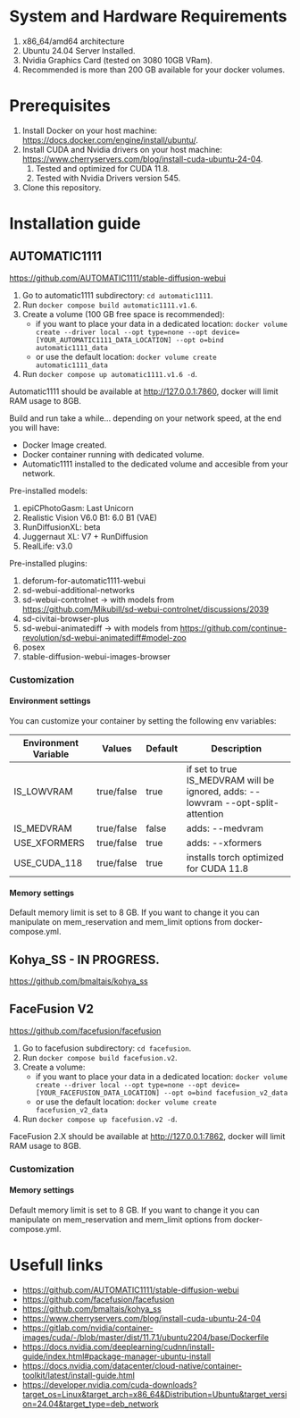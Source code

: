 # System and Hardware Requirements
1. x86_64/amd64 architecture
2. Ubuntu 24.04 Server Installed.
3. Nvidia Graphics Card (tested on 3080 10GB VRam).
4. Recommended is more than 200 GB available for your docker volumes.

# Prerequisites
1. Install Docker on your host machine: https://docs.docker.com/engine/install/ubuntu/.
2. Install CUDA and Nvidia drivers on your host machine: https://www.cherryservers.com/blog/install-cuda-ubuntu-24-04.
   1. Tested and optimized for CUDA 11.8.
   2. Tested with Nvidia Drivers version 545.
3. Clone this repository.

# Installation guide

## AUTOMATIC1111
https://github.com/AUTOMATIC1111/stable-diffusion-webui

1. Go to automatic1111 subdirectory: `cd automatic1111`.
2. Run `docker compose build automatic1111.v1.6`.
3. Create a volume (100 GB free space is recommended):
   - if you want to place your data in a dedicated location: `docker volume create --driver local --opt type=none --opt device=[YOUR_AUTOMATIC1111_DATA_LOCATION] --opt o=bind automatic1111_data`
   - or use the default location: `docker volume create automatic1111_data`
4. Run `docker compose up automatic1111.v1.6 -d`.

Automatic1111 should be available at http://127.0.0.1:7860, docker will limit RAM usage to 8GB.

Build and run take a while... depending on your network speed, at the end you will have:
- Docker Image created.
- Docker container running with dedicated volume.
- Automatic1111 installed to the dedicated volume and accesible from your network.

Pre-installed models:
1. epiCPhotoGasm: Last Unicorn
2. Realistic Vision V6.0 B1: 6.0 B1 (VAE)
3. RunDiffusionXL: beta
4. Juggernaut XL: V7 + RunDiffusion
5. RealLife: v3.0

Pre-installed plugins:
1. deforum-for-automatic1111-webui
2. sd-webui-additional-networks
3. sd-webui-controlnet -> with models from https://github.com/Mikubill/sd-webui-controlnet/discussions/2039
4. sd-civitai-browser-plus
5. sd-webui-animatediff -> with models from https://github.com/continue-revolution/sd-webui-animatediff#model-zoo
6. posex
7. stable-diffusion-webui-images-browser

### Customization

#### Environment settings
You can customize your container by setting the following env variables:

| Environment Variable | Values     | Default | Description                                                                      |
|----------------------|------------|---------|----------------------------------------------------------------------------------|
| IS_LOWVRAM           | true/false | true    | if set to true IS_MEDVRAM will be ignored, adds: --lowvram --opt-split-attention |
| IS_MEDVRAM           | true/false | false   | adds: --medvram                                                                  |
| USE_XFORMERS         | true/false | true    | adds: --xformers                                                                 |
| USE_CUDA_118         | true/false | true    | installs torch optimized for CUDA 11.8                                           |

#### Memory settings
Default memory limit is set to 8 GB. If you want to change it you can manipulate on mem_reservation and mem_limit options from docker-compose.yml.

## Kohya_SS - IN PROGRESS.
https://github.com/bmaltais/kohya_ss

## FaceFusion V2
https://github.com/facefusion/facefusion

1. Go to facefusion subdirectory: `cd facefusion`.
2. Run `docker compose build facefusion.v2`.
3. Create a volume:
   - if you want to place your data in a dedicated location: `docker volume create --driver local --opt type=none --opt device=[YOUR_FACEFUSION_DATA_LOCATION] --opt o=bind facefusion_v2_data`
   - or use the default location: `docker volume create facefusion_v2_data`
4. Run `docker compose up facefusion.v2 -d`.

FaceFusion 2.X should be available at http://127.0.0.1:7862, docker will limit RAM usage to 8GB.

### Customization

#### Memory settings
Default memory limit is set to 8 GB. If you want to change it you can manipulate on mem_reservation and mem_limit options from docker-compose.yml.

# Usefull links
- https://github.com/AUTOMATIC1111/stable-diffusion-webui
- https://github.com/facefusion/facefusion
- https://github.com/bmaltais/kohya_ss
- https://www.cherryservers.com/blog/install-cuda-ubuntu-24-04
- https://gitlab.com/nvidia/container-images/cuda/-/blob/master/dist/11.7.1/ubuntu2204/base/Dockerfile
- https://docs.nvidia.com/deeplearning/cudnn/install-guide/index.html#package-manager-ubuntu-install
- https://docs.nvidia.com/datacenter/cloud-native/container-toolkit/latest/install-guide.html
- https://developer.nvidia.com/cuda-downloads?target_os=Linux&target_arch=x86_64&Distribution=Ubuntu&target_version=24.04&target_type=deb_network
